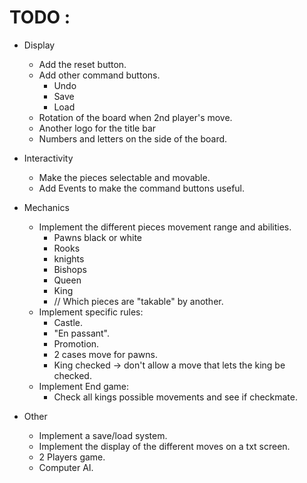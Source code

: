 # TODO :

- Display
     - Add the reset button.
     - Add other command buttons.
          + Undo
          + Save
          + Load
     - Rotation of the board when 2nd player's move.
     - Another logo for the title bar
     - Numbers and letters on the side of the board.
- Interactivity
    - Make the pieces selectable and movable.
    - Add Events to make the command buttons useful.

- Mechanics
    - Implement the different pieces movement range and abilities.
        + Pawns black or white
        + Rooks
        + knights
        + Bishops
        + Queen
        + King
        + // Which pieces are "takable" by another.
    - Implement specific rules:
        + Castle.
        + "En passant".
        + Promotion.
        + 2 cases move for pawns.
        + King checked -> don't allow a move that lets the king be checked.
    - Implement End game:
        + Check all kings possible movements and see if checkmate.

- Other
    - Implement a save/load system.
    - Implement the display of the different moves on a txt screen.
    - 2 Players game.
    - Computer AI.
